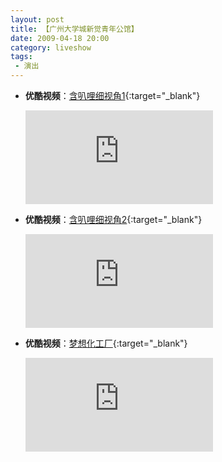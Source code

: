 ```yaml
---
layout: post
title: 【广州大学城新觉青年公馆】
date: 2009-04-18 20:00
category: liveshow
tags:
 - 演出
---
```


* **优酷视频**：[含叭哩细视角1](https://v.youku.com/v_show/id_XODU4NTUzODA=.html){:target="_blank"}
  
  <div class="iframe-container"><iframe class="responsive-iframe" src='https://player.youku.com/embed/XODU4NTUzODA='  frameborder="no" allow="accelerometer; autoplay; clipboard-write; encrypted-media; gyroscope; picture-in-picture" allowfullscreen="true"></iframe></div>

* **优酷视频**：[含叭哩细视角2](https://v.youku.com/v_show/id_XOTk3NTAwMzY=.html){:target="_blank"}
  
  <div class="iframe-container"><iframe class="responsive-iframe" src='https://player.youku.com/embed/XOTk3NTAwMzY='  frameborder="no" allow="accelerometer; autoplay; clipboard-write; encrypted-media; gyroscope; picture-in-picture" allowfullscreen="true"></iframe></div>

* **优酷视频**：[梦想化工厂](https://v.youku.com/v_show/id_XOTk3NTA3OTI=.html){:target="_blank"}
  
  <div class="iframe-container"><iframe class="responsive-iframe" src='https://player.youku.com/embed/XOTk3NTA3OTI='  frameborder="no" allow="accelerometer; autoplay; clipboard-write; encrypted-media; gyroscope; picture-in-picture" allowfullscreen="true"></iframe></div>